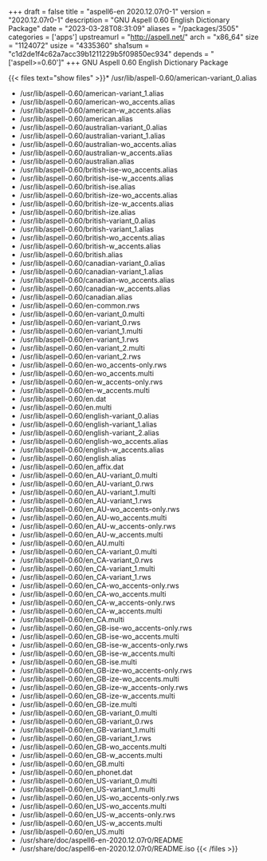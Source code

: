 +++
draft = false
title = "aspell6-en 2020.12.07r0-1"
version = "2020.12.07r0-1"
description = "GNU Aspell 0.60 English Dictionary Package"
date = "2023-03-28T08:31:09"
aliases = "/packages/3505"
categories = ['apps']
upstreamurl = "http://aspell.net/"
arch = "x86_64"
size = "1124072"
usize = "4335360"
sha1sum = "c1d2de1f4c62a7acc39b1211229b5f09850ec934"
depends = "['aspell>=0.60']"
+++
GNU Aspell 0.60 English Dictionary Package

{{< files text="show files" >}}* /usr/lib/aspell-0.60/american-variant_0.alias
* /usr/lib/aspell-0.60/american-variant_1.alias
* /usr/lib/aspell-0.60/american-wo_accents.alias
* /usr/lib/aspell-0.60/american-w_accents.alias
* /usr/lib/aspell-0.60/american.alias
* /usr/lib/aspell-0.60/australian-variant_0.alias
* /usr/lib/aspell-0.60/australian-variant_1.alias
* /usr/lib/aspell-0.60/australian-wo_accents.alias
* /usr/lib/aspell-0.60/australian-w_accents.alias
* /usr/lib/aspell-0.60/australian.alias
* /usr/lib/aspell-0.60/british-ise-wo_accents.alias
* /usr/lib/aspell-0.60/british-ise-w_accents.alias
* /usr/lib/aspell-0.60/british-ise.alias
* /usr/lib/aspell-0.60/british-ize-wo_accents.alias
* /usr/lib/aspell-0.60/british-ize-w_accents.alias
* /usr/lib/aspell-0.60/british-ize.alias
* /usr/lib/aspell-0.60/british-variant_0.alias
* /usr/lib/aspell-0.60/british-variant_1.alias
* /usr/lib/aspell-0.60/british-wo_accents.alias
* /usr/lib/aspell-0.60/british-w_accents.alias
* /usr/lib/aspell-0.60/british.alias
* /usr/lib/aspell-0.60/canadian-variant_0.alias
* /usr/lib/aspell-0.60/canadian-variant_1.alias
* /usr/lib/aspell-0.60/canadian-wo_accents.alias
* /usr/lib/aspell-0.60/canadian-w_accents.alias
* /usr/lib/aspell-0.60/canadian.alias
* /usr/lib/aspell-0.60/en-common.rws
* /usr/lib/aspell-0.60/en-variant_0.multi
* /usr/lib/aspell-0.60/en-variant_0.rws
* /usr/lib/aspell-0.60/en-variant_1.multi
* /usr/lib/aspell-0.60/en-variant_1.rws
* /usr/lib/aspell-0.60/en-variant_2.multi
* /usr/lib/aspell-0.60/en-variant_2.rws
* /usr/lib/aspell-0.60/en-wo_accents-only.rws
* /usr/lib/aspell-0.60/en-wo_accents.multi
* /usr/lib/aspell-0.60/en-w_accents-only.rws
* /usr/lib/aspell-0.60/en-w_accents.multi
* /usr/lib/aspell-0.60/en.dat
* /usr/lib/aspell-0.60/en.multi
* /usr/lib/aspell-0.60/english-variant_0.alias
* /usr/lib/aspell-0.60/english-variant_1.alias
* /usr/lib/aspell-0.60/english-variant_2.alias
* /usr/lib/aspell-0.60/english-wo_accents.alias
* /usr/lib/aspell-0.60/english-w_accents.alias
* /usr/lib/aspell-0.60/english.alias
* /usr/lib/aspell-0.60/en_affix.dat
* /usr/lib/aspell-0.60/en_AU-variant_0.multi
* /usr/lib/aspell-0.60/en_AU-variant_0.rws
* /usr/lib/aspell-0.60/en_AU-variant_1.multi
* /usr/lib/aspell-0.60/en_AU-variant_1.rws
* /usr/lib/aspell-0.60/en_AU-wo_accents-only.rws
* /usr/lib/aspell-0.60/en_AU-wo_accents.multi
* /usr/lib/aspell-0.60/en_AU-w_accents-only.rws
* /usr/lib/aspell-0.60/en_AU-w_accents.multi
* /usr/lib/aspell-0.60/en_AU.multi
* /usr/lib/aspell-0.60/en_CA-variant_0.multi
* /usr/lib/aspell-0.60/en_CA-variant_0.rws
* /usr/lib/aspell-0.60/en_CA-variant_1.multi
* /usr/lib/aspell-0.60/en_CA-variant_1.rws
* /usr/lib/aspell-0.60/en_CA-wo_accents-only.rws
* /usr/lib/aspell-0.60/en_CA-wo_accents.multi
* /usr/lib/aspell-0.60/en_CA-w_accents-only.rws
* /usr/lib/aspell-0.60/en_CA-w_accents.multi
* /usr/lib/aspell-0.60/en_CA.multi
* /usr/lib/aspell-0.60/en_GB-ise-wo_accents-only.rws
* /usr/lib/aspell-0.60/en_GB-ise-wo_accents.multi
* /usr/lib/aspell-0.60/en_GB-ise-w_accents-only.rws
* /usr/lib/aspell-0.60/en_GB-ise-w_accents.multi
* /usr/lib/aspell-0.60/en_GB-ise.multi
* /usr/lib/aspell-0.60/en_GB-ize-wo_accents-only.rws
* /usr/lib/aspell-0.60/en_GB-ize-wo_accents.multi
* /usr/lib/aspell-0.60/en_GB-ize-w_accents-only.rws
* /usr/lib/aspell-0.60/en_GB-ize-w_accents.multi
* /usr/lib/aspell-0.60/en_GB-ize.multi
* /usr/lib/aspell-0.60/en_GB-variant_0.multi
* /usr/lib/aspell-0.60/en_GB-variant_0.rws
* /usr/lib/aspell-0.60/en_GB-variant_1.multi
* /usr/lib/aspell-0.60/en_GB-variant_1.rws
* /usr/lib/aspell-0.60/en_GB-wo_accents.multi
* /usr/lib/aspell-0.60/en_GB-w_accents.multi
* /usr/lib/aspell-0.60/en_GB.multi
* /usr/lib/aspell-0.60/en_phonet.dat
* /usr/lib/aspell-0.60/en_US-variant_0.multi
* /usr/lib/aspell-0.60/en_US-variant_1.multi
* /usr/lib/aspell-0.60/en_US-wo_accents-only.rws
* /usr/lib/aspell-0.60/en_US-wo_accents.multi
* /usr/lib/aspell-0.60/en_US-w_accents-only.rws
* /usr/lib/aspell-0.60/en_US-w_accents.multi
* /usr/lib/aspell-0.60/en_US.multi
* /usr/share/doc/aspell6-en-2020.12.07r0/README
* /usr/share/doc/aspell6-en-2020.12.07r0/README.iso
{{< /files >}}